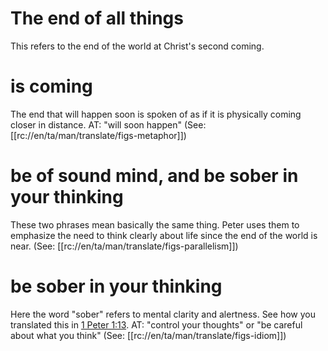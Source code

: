 # The end of all things

This refers to the end of the world at Christ's second coming.

# is coming

The end that will happen soon is spoken of as if it is physically coming closer in distance. AT: "will soon happen" (See: [[rc://en/ta/man/translate/figs-metaphor]])

# be of sound mind, and be sober in your thinking

These two phrases mean basically the same thing. Peter uses them to emphasize the need to think clearly about life since the end of the world is near. (See: [[rc://en/ta/man/translate/figs-parallelism]])

# be sober in your thinking

Here the word "sober" refers to mental clarity and alertness. See how you translated this in [1 Peter 1:13](../01/13.md). AT: "control your thoughts" or "be careful about what you think" (See: [[rc://en/ta/man/translate/figs-idiom]])

